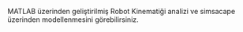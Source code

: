 MATLAB üzerinden geliştirilmiş Robot Kinematiği analizi ve simsacape üzerinden modellenmesini görebilirsiniz.
